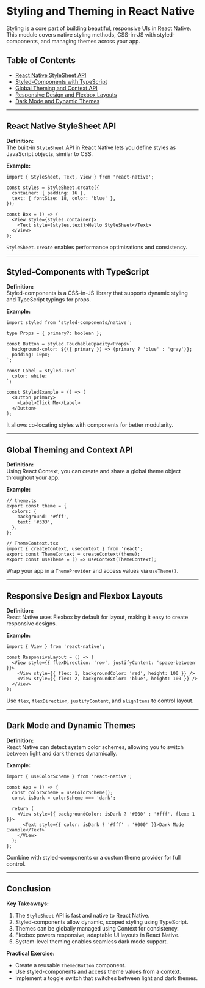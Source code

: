 
# Styling and Theming in React Native

Styling is a core part of building beautiful, responsive UIs in React Native. This module covers native styling methods, CSS-in-JS with styled-components, and managing themes across your app.

## Table of Contents
- [React Native StyleSheet API](#react-native-stylesheet-api)
- [Styled-Components with TypeScript](#styled-components-with-typescript)
- [Global Theming and Context API](#global-theming-and-context-api)
- [Responsive Design and Flexbox Layouts](#responsive-design-and-flexbox-layouts)
- [Dark Mode and Dynamic Themes](#dark-mode-and-dynamic-themes)

---

## React Native StyleSheet API

**Definition:**  
The built-in `StyleSheet` API in React Native lets you define styles as JavaScript objects, similar to CSS.

**Example:**

```tsx
import { StyleSheet, Text, View } from 'react-native';

const styles = StyleSheet.create({
  container: { padding: 16 },
  text: { fontSize: 18, color: 'blue' },
});

const Box = () => (
  <View style={styles.container}>
    <Text style={styles.text}>Hello StyleSheet</Text>
  </View>
);
```

`StyleSheet.create` enables performance optimizations and consistency.

---

## Styled-Components with TypeScript

**Definition:**  
Styled-components is a CSS-in-JS library that supports dynamic styling and TypeScript typings for props.

**Example:**

```tsx
import styled from 'styled-components/native';

type Props = { primary?: boolean };

const Button = styled.TouchableOpacity<Props>`
  background-color: ${({ primary }) => (primary ? 'blue' : 'gray')};
  padding: 10px;
`;

const Label = styled.Text`
  color: white;
`;

const StyledExample = () => (
  <Button primary>
    <Label>Click Me</Label>
  </Button>
);
```

It allows co-locating styles with components for better modularity.

---

## Global Theming and Context API

**Definition:**  
Using React Context, you can create and share a global theme object throughout your app.

**Example:**

```tsx
// theme.ts
export const theme = {
  colors: {
    background: '#fff',
    text: '#333',
  },
};
```

```tsx
// ThemeContext.tsx
import { createContext, useContext } from 'react';
export const ThemeContext = createContext(theme);
export const useTheme = () => useContext(ThemeContext);
```

Wrap your app in a `ThemeProvider` and access values via `useTheme()`.

---

## Responsive Design and Flexbox Layouts

**Definition:**  
React Native uses Flexbox by default for layout, making it easy to create responsive designs.

**Example:**

```tsx
import { View } from 'react-native';

const ResponsiveLayout = () => (
  <View style={{ flexDirection: 'row', justifyContent: 'space-between' }}>
    <View style={{ flex: 1, backgroundColor: 'red', height: 100 }} />
    <View style={{ flex: 2, backgroundColor: 'blue', height: 100 }} />
  </View>
);
```

Use `flex`, `flexDirection`, `justifyContent`, and `alignItems` to control layout.

---

## Dark Mode and Dynamic Themes

**Definition:**  
React Native can detect system color schemes, allowing you to switch between light and dark themes dynamically.

**Example:**

```tsx
import { useColorScheme } from 'react-native';

const App = () => {
  const colorScheme = useColorScheme();
  const isDark = colorScheme === 'dark';

  return (
    <View style={{ backgroundColor: isDark ? '#000' : '#fff', flex: 1 }}>
      <Text style={{ color: isDark ? '#fff' : '#000' }}>Dark Mode Example</Text>
    </View>
  );
};
```

Combine with styled-components or a custom theme provider for full control.

---

## Conclusion

**Key Takeaways:**
1. The `StyleSheet` API is fast and native to React Native.
2. Styled-components allow dynamic, scoped styling using TypeScript.
3. Themes can be globally managed using Context for consistency.
4. Flexbox powers responsive, adaptable UI layouts in React Native.
5. System-level theming enables seamless dark mode support.

**Practical Exercise:**
- Create a reusable `ThemedButton` component.
- Use styled-components and access theme values from a context.
- Implement a toggle switch that switches between light and dark themes.

